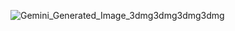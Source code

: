 ![Gemini_Generated_Image_3dmg3dmg3dmg3dmg](https://github.com/user-attachments/assets/565965c8-51b5-4bc6-99bc-f08b5513ea84)
